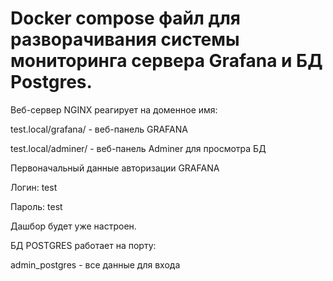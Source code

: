 # Docker compose файл для разворачивания системы мониторинга сервера Grafana и БД Postgres.

<p> Веб-сервер NGINX реагирует на доменное имя: </p>
<p>test.local/grafana/ - веб-панель GRAFANA </p>
<p>test.local/adminer/ - веб-панель Adminer для просмотра БД </p>
<p>Первоначальный данные авторизации GRAFANA</p>
<p>Логин: test</p>
<p>Пароль: test</p>
<p>Дашбор будет уже настроен.</p>

<p> БД POSTGRES работает на порту: </p>
admin_postgres - все данные для входа
